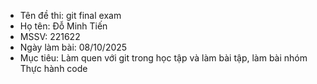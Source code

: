 - Tên đề thi: git final exam
- Họ tên: Đỗ Minh Tiến
- MSSV: 221622
- Ngày làm bài: 08/10/2025
- Mục tiêu: 
            Làm quen với git trong học tập và làm bài tập, làm bài nhóm 
            Thực hành code